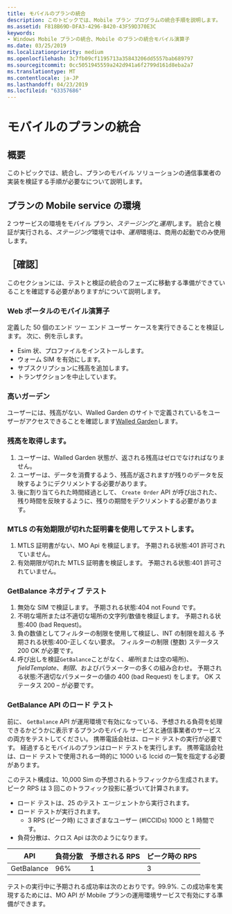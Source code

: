 ```yaml
---
title: モバイルのプランの統合
description: このトピックでは、Mobile プラン プログラムの統合手順を説明します。
ms.assetid: F818B69D-DFA3-4296-B420-43F59D370E3C
keywords:
- Windows Mobile プランの統合、Mobile のプランの統合モバイル演算子
ms.date: 03/25/2019
ms.localizationpriority: medium
ms.openlocfilehash: 3c7fb09cf1195713a35843206dd5557bab689797
ms.sourcegitcommit: 0cc5051945559a242d941a6f2799d161d8eba2a7
ms.translationtype: MT
ms.contentlocale: ja-JP
ms.lasthandoff: 04/23/2019
ms.locfileid: "63357686"
---
```

# <a name="mobile-plans-integration"></a>モバイルのプランの統合

## <a name="overview"></a>概要

このトピックでは、統合し、プランのモバイル ソリューションの通信事業者の実装を検証する手順が必要なについて説明します。

## <a name="mobile-plans-service-environments"></a>プランの Mobile service の環境

2 つサービスの環境をモバイル プラン、*ステージング*と*運用*します。 統合と検証が実行される、*ステージング*環境では中、*運用*環境は、商用の起動でのみ使用します。

## <a name="validation"></a>［確認］

このセクションには、テストと検証の統合のフェーズに移動する準備ができていることを確認する必要がありますがについて説明します。

### <a name="mobile-operator-web-portal"></a>Web ポータルのモバイル演算子

定義した 50 個のエンド ツー エンド ユーザー ケースを実行できることを検証します。 次に、例を示します。

- Esim 状、プロファイルをインストールします。
- ウォーム SIM を有効にします。
- サブスクリプションに残高を追加します。
- トランザクションを中止しています。

### <a name="walled-garden"></a>高いガーデン

ユーザーには、残高がない、Walled Garden のサイトで定義されているをユーザーがアクセスできることを確認します[Walled Garden](mobile-plans-device-experience.md#walled-garden)します。

### <a name="getting-balance"></a>残高を取得します。

1. ユーザーは、Walled Garden 状態が、返される残高はゼロでなければなりません。
2. ユーザーは、データを消費するよう、残高が返されますが残りのデータを反映するようにデクリメントする必要があります。
3. 後に割り当てられた時間経過として、 `Create Order` API が呼び出された、残り時間を反映するように、残りの期間をデクリメントする必要があります。

### <a name="test-with-expired-mtls-certificate"></a>MTLS の有効期限が切れた証明書を使用してテストします。

1. MTLS 証明書がない、MO Api を検証します。 予期される状態:401 許可されていません。
2. 有効期限が切れた MTLS 証明書を検証します。 予期される状態:401 許可されていません。

### <a name="getbalance-negative-tests"></a>GetBalance ネガティブ テスト

1. 無効な SIM で検証します。 予期される状態:404 not Found です。
2. 不明な場所または不適切な場所の文字列/数値を検証します。 予期される状態:400 (bad Request)。
3. 負の数値としてフィルターの制限を使用して検証し、INT の制限を超える 予期される状態:400-正しくない要求。 フィルターの制限 (整数) ステータス 200 OK が必要です。
4. 呼び出しを検証`GetBalance`ことがなく、*場所*(または空の場所)、 *fieldTemplate*、*制限*、およびパラメーターの多くの組み合わせ。 予期される状態:不適切なパラメーターの値の 400 (bad Request) をします。 OK ステータス 200 – が必要です。

### <a name="getbalance-api-load-test"></a>GetBalance API のロード テスト

前に、 `GetBalance` API が運用環境で有効になっている、予想される負荷を処理できるかどうかに表示するプランのモバイル サービスと通信事業者のサービスの両方をテストしてください。 携帯電話会社は、ロード テストの実行が必要です。 経過するとモバイルのプランはロード テストを実行します。 携帯電話会社は、ロード テストで使用される一時的に 1000 いる Iccid の一覧を指定する必要があります。

このテスト構成は、10,000 Sim の予想されるトラフィックから生成されます。 ピーク RPS は 3 回このトラフィック投影に基づいて計算されます。

- ロード テストは、25 のテスト エージェントから実行されます。
- ロード テストが実行されます。
  - 3 RPS (ピーク時) にさまざまなユーザー (#ICCIDs) 1000 と 1 時間です。
- 負荷分散は、クロス Api は次のようになります。

| API | 負荷分散 | 予想される RPS | ピーク時の RPS |
| --- | --- | --- | --- |
| GetBalance | 96% | 1 | 3 |

テストの実行中に予期される成功率は次のとおりです。99.9%. この成功率を実現するためには、MO API が Mobile プランの運用環境サービスで有効にする準備ができます。